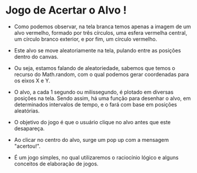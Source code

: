 # Jogo de Acertar o Alvo !
- Como podemos observar, na tela branca temos apenas a imagem de um alvo vermelho, formado por três círculos, 
uma esfera vermelha central, um círculo branco exterior, e por fim, um círculo vermelho.

- Este alvo se move aleatoriamente na tela, pulando entre as posições dentro do canvas. 
- Ou seja,  estamos falando de aleatoriedade, sabemos que temos o recurso do Math.random, 
 com o qual podemos gerar coordenadas para os eixos X e Y.

- O alvo, a cada 1 segundo ou milissegundo, é plotado em diversas posições na tela.
 Sendo assim, há uma função para desenhar o alvo, em determinados intervalos de tempo, e o fará com base em posições aleatórias.

- O objetivo do jogo é que o usuário clique no alvo antes que este desapareça. 
- Ao clicar no centro do alvo, surge um pop up com a mensagem "acertou!". 

- É um jogo simples, no qual utilizaremos o raciocínio lógico e alguns conceitos de elaboração de jogos. 

